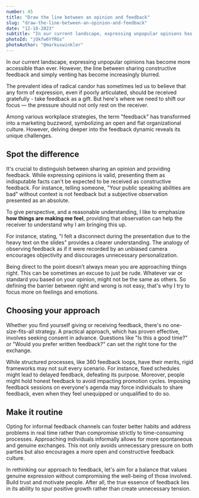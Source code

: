 ```yaml
---
number: 45
title: "Draw the line between an opinion and feedback"
slug: "draw-the-line-between-an-opinion-and-feedback"
date: "12-18-2023"
subtitle: "In our current landscape, expressing unpopular opinions has become more accessible than ever. However, the line between sharing constructive feedback and simply venting has become increasingly blurred."
photoId: "jOkfw6YfRGs"
photoAuthor: "@markuswinkler"
--- 
```


In our current landscape, expressing unpopular opinions has become more accessible than ever. However, the line between sharing constructive feedback and simply venting has become increasingly blurred.

The prevalent idea of radical candor has sometimes led us to believe that any form of expression, even if poorly articulated, should be received gratefully - take feedback as a gift. But here's where we need to shift our focus — the pressure should not only rest on the receiver.

Among various workplace strategies, the term "feedback" has transformed into a marketing buzzword, symbolizing an open and flat organizational culture. However, delving deeper into the feedback dynamic reveals its unique challenges.

## Spot the difference

It's crucial to distinguish between sharing an opinion and providing feedback. While expressing opinions is valid, presenting them as indisputable facts can't be expected to be received as constructive feedback. For instance, telling someone, "Your public speaking abilities are bad" without context is not feedback but a subjective observation presented as an absolute.

To give perspective, and a reasonable understanding, I like to emphasize **how things are making me feel**, providing that observation can help the receiver to understand why I am bringing this up.

For instance, stating, "I felt a disconnect during the presentation due to the heavy text on the slides" provides a clearer understanding. The analogy of observing feedback as if it were recorded by an unbiased camera encourages objectivity and discourages unnecessary personalization.

Being direct to the point doesn’t always mean you are approaching things right. This can be sometimes an excuse to just be rude. Whatever var or standard you based on your opinion, might not be the same as others. So defining the barrier between right and wrong is not easy, that's why I try to focus more on feelings and emotions.

## Choosing your approach

Whether you find yourself giving or receiving feedback, there's no one-size-fits-all strategy. A practical approach, which has proven effective, involves seeking consent in advance. Questions like "Is this a good time?" or "Would you prefer written feedback?" can set the right tone for the exchange.

While structured processes, like 360 feedback loops, have their merits, rigid frameworks may not suit every scenario. For instance, fixed schedules might lead to delayed feedback, defeating its purpose. Moreover, people might hold honest feedback to avoid impacting promotion cycles. Imposing feedback sessions on everyone's agenda may force individuals to share feedback, even when they feel unequipped or unqualified to do so.

## Make it routine

Opting for informal feedback channels can foster better habits and address problems in real time rather than compromise strictly to time-consuming processes. Approaching individuals informally allows for more spontaneous and genuine exchanges. This not only avoids unnecessary pressure on both parties but also encourages a more open and constructive feedback culture.

In rethinking our approach to feedback, let's aim for a balance that values genuine expression without compromising the well-being of those involved. Build trust and motivate people. After all, the true essence of feedback lies in its ability to spur positive growth rather than create unnecessary tension.
